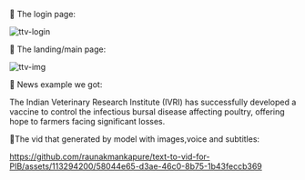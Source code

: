                                           
🔴 The login page:

![ttv-login](https://github.com/raunakmankapure/text-to-vid-for-PIB/assets/113294200/02020c0a-3588-49b9-a835-81c846f89041)



🔴 The landing/main page:

![ttv-img](https://github.com/raunakmankapure/text-to-vid-for-PIB/assets/113294200/e8157f74-ab08-4051-9bbf-4383e902dd81)



🔴 News example we got:

The Indian Veterinary Research Institute (IVRI) has successfully developed a vaccine to control the infectious bursal disease affecting poultry, offering hope to farmers facing significant losses.


🔴The vid that generated by model with images,voice and subtitles:


https://github.com/raunakmankapure/text-to-vid-for-PIB/assets/113294200/58044e65-d3ae-46c0-8b75-1b43feccb369



